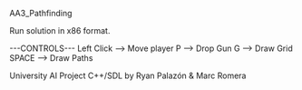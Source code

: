 AA3_Pathfinding

Run solution in x86 format.

---CONTROLS---
Left Click --> Move player
P --> Drop Gun
G --> Draw Grid
SPACE --> Draw Paths


University AI Project C++/SDL by Ryan Palazón & Marc Romera
